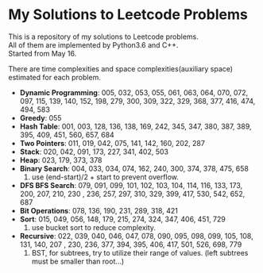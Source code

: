 My Solutions to Leetcode Problems
====
This is a repository of my solutions to Leetcode problems.  
All of them are implemented by Python3.6 and C++.  
Started from May 16.

There are time complexities and space complexities(auxiliary space) estimated for each problem.

- **Dynamic Programming**: 005, 032, 053, 055, 061, 063, 064, 070, 072, 097, 115, 
                139, 140, 152, 198, 279, 300, 309, 322, 329, 368, 377, 416, 474, 494, 583
- **Greedy**: 055
- **Hash Table**: 001, 003, 128, 136, 138, 169, 242, 345, 347, 380, 387, 389, 
                  395, 409, 451, 560, 657, 684
- **Two Pointers**: 011, 019, 042, 075, 141, 142, 160, 202, 287
- **Stack**: 020, 042, 091, 173, 227, 341, 402, 503
- **Heap**: 023, 179, 373, 378
- **Binary Search**: 004, 033, 034, 074, 162, 240, 300, 374, 378, 475, 658
  1. use (end-start)/2 + start to prevent overflow.
- **DFS BFS Search**: 079, 091, 099, 101, 102, 103, 104, 114, 116, 133, 173, 200, 207, 210, 230
                , 236, 257, 297, 310, 329, 399, 417, 530, 542, 652, 687
- **Bit Operations**: 078, 136, 190, 231, 289, 318, 421
- **Sort**: 015, 049, 056, 148, 179, 215, 274, 324, 347, 406, 451, 729
  1. use bucket sort to reduce complexity.
- **Recursive**: 022, 039, 040, 046, 047, 078, 090, 095, 098, 099, 105, 108, 131, 140, 207
                , 230, 236, 377, 394, 395, 406, 417, 501, 526, 698, 779 
  1. BST, for subtrees, try to utilize their range of values. (left subtrees must
     be smaller than root...)
